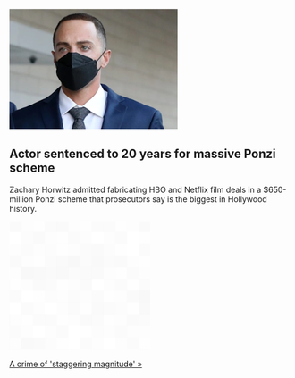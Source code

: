 
![Actor sentenced to 20 years for massive Ponzi scheme](./20220215115839.png)
## Actor sentenced to 20 years for massive Ponzi scheme

Zachary Horwitz admitted fabricating HBO and Netflix film deals in a $650-million Ponzi scheme that prosecutors say is the biggest in Hollywood history.

![pic](../square_bg.png)

[A crime of 'staggering magnitude' »](https://www.yahoo.com/news/actor-faked-movie-deals-sentenced-215827274.html)

